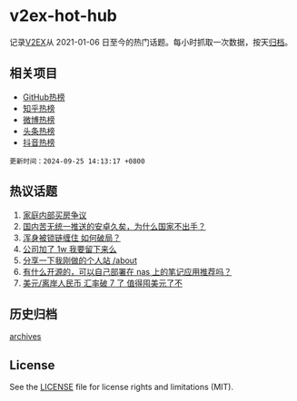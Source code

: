 # v2ex-hot-hub

 记录[V2EX](https://www.v2ex.com/)从 2021-01-06 日至今的热门话题。每小时抓取一次数据，按天[归档](archives)。
 
 ## 相关项目

- [GitHub热榜](https://github.com/lonnyzhang423/github-hot-hub)
- [知乎热榜](https://github.com/lonnyzhang423/zhihu-hot-hub)
- [微博热榜](https://github.com/lonnyzhang423/weibo-hot-hub)
- [头条热榜](https://github.com/lonnyzhang423/toutiao-hot-hub)
- [抖音热榜](https://github.com/lonnyzhang423/douyin-hot-hub)


 `更新时间：2024-09-25 14:13:17 +0800`

## 热议话题

1. [家庭内部买房争议](https://www.v2ex.com/t/1075419)
1. [国内苦无统一推送的安卓久矣，为什么国家不出手？](https://www.v2ex.com/t/1075585)
1. [浑身被锁链缠住 如何破局？](https://www.v2ex.com/t/1075425)
1. [公司加了 1w 我要留下来么](https://www.v2ex.com/t/1075431)
1. [分享一下我刚做的个人站 /about](https://www.v2ex.com/t/1075558)
1. [有什么开源的，可以自己部署在 nas 上的笔记应用推荐吗？](https://www.v2ex.com/t/1075393)
1. [美元/离岸人民币 汇率破 7 了 值得囤美元了不](https://www.v2ex.com/t/1075575)

## 历史归档

[archives](archives)

## License

See the [LICENSE](LICENSE) file for license rights and limitations (MIT).
